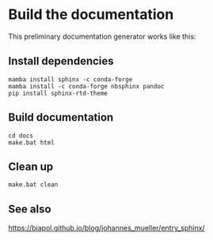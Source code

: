 # Build the documentation

This preliminary documentation generator works like this:

## Install dependencies
```
mamba install sphinx -c conda-forge
mamba install -c conda-forge nbsphinx pandoc
pip install sphinx-rtd-theme
```

## Build documentation

```
cd docs
make.bat html
```

## Clean up
```
make.bat clean
```

## See also

https://biapol.github.io/blog/johannes_mueller/entry_sphinx/